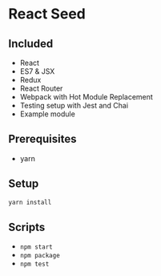 # React Seed

## Included
- React
- ES7 & JSX
- Redux
- React Router
- Webpack with Hot Module Replacement
- Testing setup with Jest and Chai
- Example module

## Prerequisites
- yarn

## Setup
```bash
yarn install
```

## Scripts
- `npm start`
- `npm package`
- `npm test`